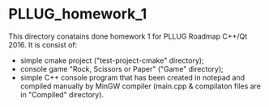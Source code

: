 # PLLUG_homework_1
This directory conatains done homework 1 for PLLUG Roadmap C++/Qt 2016.
It is consist of:
- simple cmake project ("test-project-cmake" directory);
- console game "Rock, Scissors or Paper" ("Game" directory);
- simple C++ console program that has been created in notepad and compiled manually by MinGW compiler (main.cpp & compilaton files are in "Compiled" directory).
